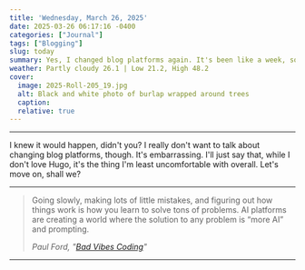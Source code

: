 ```yaml
---
title: 'Wednesday, March 26, 2025'
date: 2025-03-26 06:17:16 -0400
categories: ["Journal"]
tags: ["Blogging"]
slug: today
summary: Yes, I changed blog platforms again. It's been like a week, so it seemed like we're due for a change. :)
weather: Partly cloudy 26.1 | Low 21.2, High 48.2
cover: 
  image: 2025-Roll-205_19.jpg
  alt: Black and white photo of burlap wrapped around trees
  caption: 
  relative: true
---
```


----

I knew it would happen, didn't you? I really don't want to talk about changing blog platforms, though. It's embarrassing. I'll just say that, while I don't love Hugo, it's the thing I'm least uncomfortable with overall. Let's move on, shall we?

----

>  Going slowly, making lots of little mistakes, and figuring out how things work is how you learn to solve tons of problems. AI platforms are creating a world where the solution to any problem is “more AI” and prompting.
> 
> <cite>Paul Ford, "[Bad Vibes Coding](https://mailchi.mp/aboard/zkd26k8jzm-10335853?e=903e56dc11)"</cite>

----


